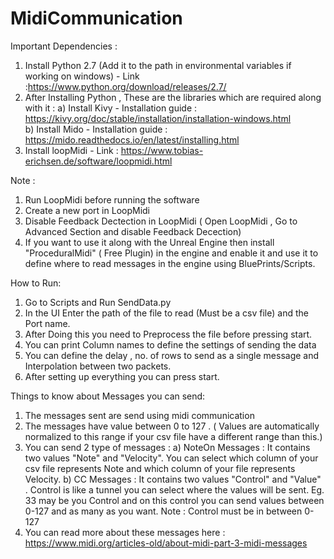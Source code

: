 # MidiCommunication

Important Dependencies :
  1) Install Python 2.7 (Add it to the path in environmental variables if working on windows) - Link :https://www.python.org/download/releases/2.7/
  2) After Installing Python , These are the libraries which are required along with it :
     a) Install Kivy - Installation guide : https://kivy.org/doc/stable/installation/installation-windows.html      
     b) Install Mido - Installation guide : https://mido.readthedocs.io/en/latest/installing.html
  3) Install loopMidi - Link : https://www.tobias-erichsen.de/software/loopmidi.html
  
Note : 
  1) Run LoopMidi before running the software
  2) Create a new port in LoopMidi
  3) Disable Feedback Dectection in LoopMidi ( Open LoopMidi , Go to Advanced Section and disable Feedback Decection)
  4) If you want to use it along with the Unreal Engine then install "ProceduralMidi" ( Free Plugin) in the engine and enable it and use it to define where to read messages in the engine using BluePrints/Scripts.

How to Run:
  1) Go to Scripts and Run SendData.py
  2) In the UI Enter the path of the file to read (Must be a csv file) and the Port name.
  3) After Doing this you need to Preprocess the file before pressing start.
  4) You can print Column names to define the settings of sending the data
  5) You can define the delay , no. of rows to send as a single message and Interpolation between two packets.
  6) After setting up everything you can press start.
  
Things to know about Messages you can send:
  1) The messages sent are send using midi communication
  2) The messages have value between 0 to 127 . ( Values are automatically normalized to this range if your csv file have a different range than this.)
  3) You can send 2 type of messages :
      a) NoteOn Messages : It contains two values "Note" and "Velocity". You can select which column of your csv file represents Note and which column of your file represents Velocity.
      b) CC Messages : It contains two values "Control" and "Value" . Control is like a tunnel you can select where the values will be sent. Eg. 33 may be you Control and on this control you can send values between 0-127 and as many as you want. Note : Control must be in between 0-127
  4) You can read more about these messages here : https://www.midi.org/articles-old/about-midi-part-3-midi-messages
  
